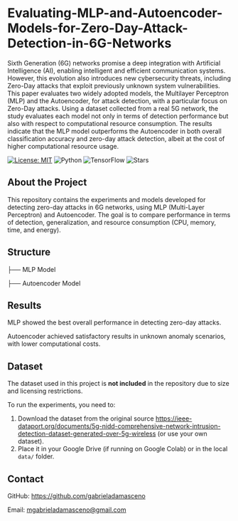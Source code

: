 # Evaluating-MLP-and-Autoencoder-Models-for-Zero-Day-Attack-Detection-in-6G-Networks

Sixth Generation (6G) networks promise a deep integration with Artificial Intelligence (AI), enabling intelligent and efficient communication systems. However, this evolution also introduces new cybersecurity threats, including Zero-Day attacks that exploit previously unknown system vulnerabilities. This paper evaluates two widely adopted models, the Multilayer Perceptron (MLP) and the Autoencoder, for attack detection, with a particular focus on Zero-Day attacks. Using a dataset collected from a real 5G network, the study evaluates each model not only in terms of detection performance but also with respect to computational resource consumption. The results indicate that the MLP model outperforms the Autoencoder in both overall classification accuracy and zero-day attack detection, albeit at the cost of higher computational resource usage. 

[![License: MIT](https://img.shields.io/badge/License-MIT-yellow.svg)](./LICENSE)
![Python](https://img.shields.io/badge/Python-3.8%2B-blue)
![TensorFlow](https://img.shields.io/badge/TensorFlow-2.x-orange)
![Stars](https://img.shields.io/github/stars/gabrieladamasceno/MLP-and-Autoencoder-Models-for-Zero-Day-Attack-Detection?style=social)


## About the Project

This repository contains the experiments and models developed for detecting zero-day attacks in 6G networks, using MLP (Multi-Layer Perceptron) and Autoencoder. The goal is to compare performance in terms of detection, generalization, and resource consumption (CPU, memory, time, and energy).

## Structure

├── MLP Model

├── Autoencoder Model

## Results

MLP showed the best overall performance in detecting zero-day attacks.

Autoencoder achieved satisfactory results in unknown anomaly scenarios, with lower computational costs.

## Dataset

The dataset used in this project is **not included** in the repository due to size and licensing restrictions.  

To run the experiments, you need to:  

1. Download the dataset from the original source https://ieee-dataport.org/documents/5g-nidd-comprehensive-network-intrusion-detection-dataset-generated-over-5g-wireless (or use your own dataset).  
2. Place it in your Google Drive (if running on Google Colab) or in the local `data/` folder.  

## Contact

GitHub: https://github.com/gabrieladamasceno 

Email: mgabrieladamasceno@gmail.com

